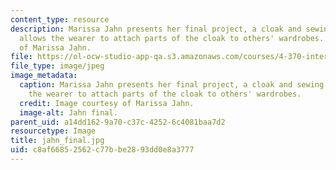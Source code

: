```yaml
---
content_type: resource
description: Marissa Jahn presents her final project, a cloak and sewing kit, that
  allows the wearer to attach parts of the cloak to others' wardrobes. Image courtesy
  of Marissa Jahn.
file: https://ol-ocw-studio-app-qa.s3.amazonaws.com/courses/4-370-interrogative-design-workshop-fall-2005/c8af66852562c77bbe2893dd0e8a3777_jahn_final.jpg
file_type: image/jpeg
image_metadata:
  caption: Marissa Jahn presents her final project, a cloak and sewing kit, that allows
    the wearer to attach parts of the cloak to others' wardrobes.
  credit: Image courtesy of Marissa Jahn.
  image-alt: Jahn final.
parent_uid: a14dd162-9a70-c37c-4252-6c4081baa7d2
resourcetype: Image
title: jahn_final.jpg
uid: c8af6685-2562-c77b-be28-93dd0e8a3777
---
```

